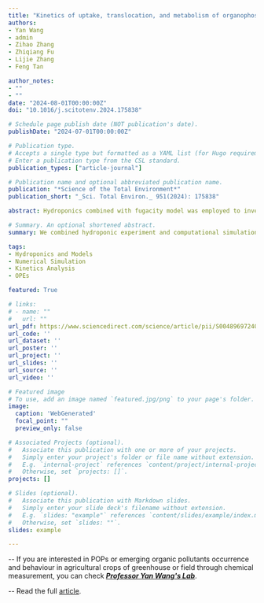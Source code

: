 ```yaml
---
title: "Kinetics of uptake, translocation, and metabolism of organophosphate esters in japonica rice (Oryza sativa L.): Hydroponic experiment combined with model"
authors:
- Yan Wang
- admin
- Zihao Zhang
- Zhiqiang Fu
- Lijie Zhang
- Feng Tan

author_notes:
- ""
- ""
date: "2024-08-01T00:00:00Z"
doi: "10.1016/j.scitotenv.2024.175838"

# Schedule page publish date (NOT publication's date).
publishDate: "2024-07-01T00:00:00Z"

# Publication type.
# Accepts a single type but formatted as a YAML list (for Hugo requirements).
# Enter a publication type from the CSL standard.
publication_types: ["article-journal"]

# Publication name and optional abbreviated publication name.
publication: "*Science of the Total Environment*"
publication_short: "_Sci. Total Environ._ 951(2024): 175838"

abstract: Hydroponics combined with fugacity model was employed to investigate the kinetics of uptake, accumulation, and metabolism of organophosphate esters (OPEs) by japonica rice. The time-dependent process for uptake and accumulation of 5 OPEs and their diester-metabolites in both rice root and shoot fitted well with the pseudo-first-order kinetic model. The peak OPE accumulations in rice root and shoot were significantly positively or negatively correlated with their octanol-water partition coefficient (logKow) respectively, but not for their apparent accumulation rates. Root concentration factors (RCFs) and root-to-shoot translocation factors (TFs) of OPEs were found to be positively and negatively correlated with their logKow, respectively. Triphenyl phosphate with benzene ring substituents showed the highest RCF, but the lowest TF, because of its high potential for root adsorption due to the π electron-rich structures. Sterilized root exudates can hinder the root adsorption and absorption of OPEs from solution probably through competitive adsorption of OPEs with root surface. The first-hand transport and metabolism rates were also obtained by generating these rates to fit the dynamic fugacity model with the measurement values. The simulation indicated that the kinetics of OPE accumulation in rice plants may be controlled by multiple processes and physicochemical properties besides Kow.

# Summary. An optional shortened abstract.
summary: We combined hydroponic experiment and computational simulation to mine the kinetics for OPEs in solution-rice system.

tags:
- Hydroponics and Models 
- Numerical Simulation
- Kinetics Analysis
- OPEs

featured: True

# links:
# - name: ""
#   url: ""
url_pdf: https://www.sciencedirect.com/science/article/pii/S0048969724059941/pdfft?md5=e02a0e603ed396ce1dfca2a4462f8a42&pid=1-s2.0-S0048969724059941-main.pdf
url_code: ''
url_dataset: ''
url_poster: ''
url_project: ''
url_slides: ''
url_source: ''
url_video: ''

# Featured image
# To use, add an image named `featured.jpg/png` to your page's folder. 
image:
  caption: 'WebGenerated'
  focal_point: ""
  preview_only: false

# Associated Projects (optional).
#   Associate this publication with one or more of your projects.
#   Simply enter your project's folder or file name without extension.
#   E.g. `internal-project` references `content/project/internal-project/index.md`.
#   Otherwise, set `projects: []`.
projects: []

# Slides (optional).
#   Associate this publication with Markdown slides.
#   Simply enter your slide deck's filename without extension.
#   E.g. `slides: "example"` references `content/slides/example/index.md`.
#   Otherwise, set `slides: ""`.
slides: example

---
```


-- If you are interested in POPs or emerging organic pollutants occurrence and behaviour in agricultural crops of greenhouse or field through chemical measurement, you can check [_**Professor Yan Wang's Lab**_](http://faculty.dlut.edu.cn/wangyan/en/index.htm).

-- Read the full [article](https://www.sciencedirect.com/science/article/pii/S0048969724059941?via%3Dihub).



